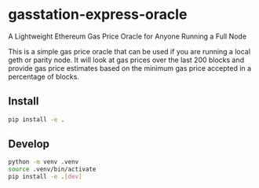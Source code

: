 # gasstation-express-oracle

A Lightweight Ethereum Gas Price Oracle for Anyone Running a Full Node

This is a simple gas price oracle that can be used if you are running a local geth or parity node.
It will look at gas prices over the last 200 blocks and provide gas price estimates based on the
minimum gas price accepted in a percentage of blocks.

## Install

```sh
pip install -e .
```

## Develop

```sh
python -m venv .venv
source .venv/bin/activate
pip install -e .[dev]
```
